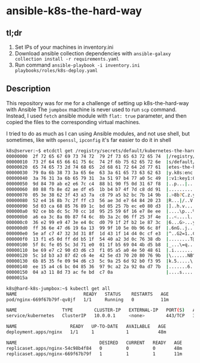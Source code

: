 # ansible-k8s-the-hard-way
## tl;dr
1. Set IPs of your machines in inventory.ini
2. Download ansible collection dependencies with `ansible-galaxy collection install -r requirements.yaml`
3. Run command `ansible-playbook -i inventory.ini  playbooks/roles/k8s-deploy.yaml`

## Description
This repository was for me for a challenge of setting up k8s-the-hard-way with Ansible
The `jumpbox` machine is never used to run `scp` command. Instead, I used `fetch` ansible module with `flat: true` parameter, and then copied the files to the corresponding virtual machines. 

I tried to do as much as I can using Ansible modules, and not use shell, but sometimes, like with `openssl`, `ipconfig` it's far easier to do it in shell

```bash
k8s@server:~$ etcdctl get /registry/secrets/default/kubernetes-the-hard-way | hexdump -C
00000000  2f 72 65 67 69 73 74 72  79 2f 73 65 63 72 65 74  |/registry/secret|
00000010  73 2f 64 65 66 61 75 6c  74 2f 6b 75 62 65 72 6e  |s/default/kubern|
00000020  65 74 65 73 2d 74 68 65  2d 68 61 72 64 2d 77 61  |etes-the-hard-wa|
00000030  79 0a 6b 38 73 3a 65 6e  63 3a 61 65 73 63 62 63  |y.k8s:enc:aescbc|
00000040  3a 76 31 3a 6b 65 79 31  3a 51 97 b4 77 a0 5c 49  |:v1:key1:Q..w.\I|
00000050  9d 84 70 ab e2 e6 7c c4  88 b1 90 f5 0d 31 67 f8  |..p...|......1g.|
00000060  80 88 fb 8e d2 ae df e5  1b b4 b7 4f 7d c8 dd 91  |...........O}...|
00000070  05 3e 38 62 3f 43 a3 7a  c8 79 a5 b2 bc 7b 14 9b  |.>8b?C.z.y...{..|
00000080  52 e4 16 8b 7c 2f ff c3  56 ae 3d e7 64 84 20 23  |R...|/..V.=.d. #|
00000090  5d 03 ca 68 85 76 89 1c  bd 05 25 7b ec e0 80 d3  |]..h.v....%{....|
000000a0  92 ce bb dc 5c 70 cc 1d  95 25 59 6f 16 e7 8e ee  |....\p...%Yo....|
000000b0  a6 ea 3c 8a 0b 87 f4 6c  8b 3a 2c 06 ff 25 3f 4e  |..<....l.:,..%?N|
000000c0  36 e2 99 e9 47 3e e4 0c  d0 79 1f 2f b2 1e 87 3c  |6...G>...y./...<|
000000d0  ff 36 6e 47 d6 19 6a 13  99 9f 10 5e 0b 96 6c 8f  |.6nG..j....^..l.|
000000e0  5e af c7 47 32 3d 31 8f  1d 43 1f 14 d4 0c cf e3  |^..G2=1..C......|
000000f0  13 f1 e5 0d ff dd b5 1f  54 40 a2 3d 0c 76 38 db  |........T@.=.v8.|
00000100  5f 8c fe 05 5c 3d 71 e0  01 1f b5 69 04 4b d5 b8  |_...\=q....i.K..|
00000110  be 69 e7 c2 90 d3 d6 c3  f1 05 a5 a0 4e 50 48 61  |.i..........NPHa|
00000120  5c 1d b3 a3 87 d2 c6 4e  42 5e d3 70 20 80 76 9b  |\......NB^.p .v.|
00000130  6b 85 35 fe 09 94 d6 c3  5c 9a 25 6d 92 b0 f3 95  |k.5.....\.%m....|
00000140  ee 15 a4 c6 bc 04 85 36  97 9c a2 2a 92 0a d7 7b  |.......6...*...{|
00000150  04 a3 11 8d 73 ac fe bd  c7 0a                    |....s.....|
0000015a
```

```bash
k8s@hard-k8s-jumpbox:~$ kubectl get all
NAME                         READY   STATUS    RESTARTS   AGE
pod/nginx-669f67b79f-qv8jf   1/1     Running   0          11m

NAME                 TYPE        CLUSTER-IP   EXTERNAL-IP   PORT(S)   AGE
service/kubernetes   ClusterIP   10.0.0.1     <none>        443/TCP   3h30m

NAME                    READY   UP-TO-DATE   AVAILABLE   AGE
deployment.apps/nginx   1/1     1            1           48m

NAME                               DESIRED   CURRENT   READY   AGE
replicaset.apps/nginx-54c98b4f84   0         0         0       48m
replicaset.apps/nginx-669f67b79f   1         1         1       11m
```
